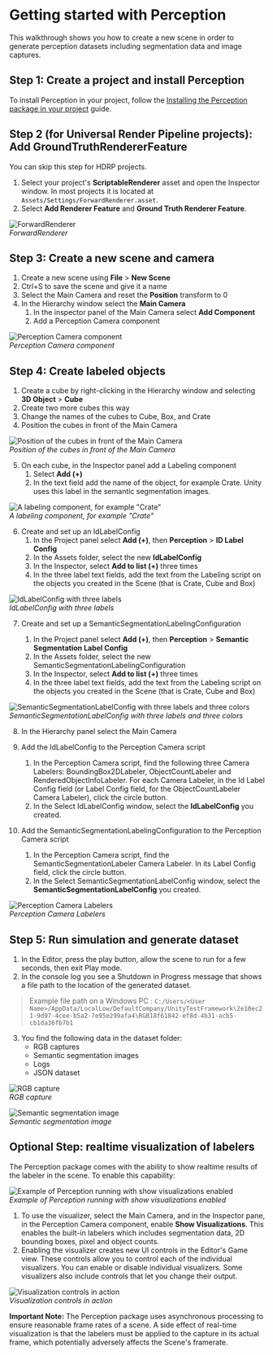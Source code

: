 # Getting started with Perception

This walkthrough shows you how to create a new scene in order to generate perception datasets including segmentation data and image captures.

## Step 1: Create a project and install Perception

To install Perception in your project, follow the [Installing the Perception package in your project](SetupSteps.md) guide. 

## Step 2 (for Universal Render Pipeline projects): Add GroundTruthRendererFeature

You can skip this step for HDRP projects.

1. Select your project's **ScriptableRenderer** asset and open the Inspector window. In most projects it is located at `Assets/Settings/ForwardRenderer.asset`.
2. Select **Add Renderer Feature** and **Ground Truth Renderer Feature**. 

![ForwardRenderer](images/ScriptableRendererStep.png)
<br/>_ForwardRenderer_

## Step 3: Create a new scene and camera

1. Create a new scene using **File** > **New Scene**
2. Ctrl+S to save the scene and give it a name
3. Select the Main Camera and reset the **Position** transform to 0
4. In the Hierarchy window select the **Main Camera**
   1. In the inspector panel of the Main Camera select **Add Component**
   2. Add a Perception Camera component

![Perception Camera component](images/PerceptionCameraFinished.png)
<br/>_Perception Camera component_

## Step 4: Create labeled objects

1. Create a cube by right-clicking in the Hierarchy window and selecting **3D Object** > **Cube**
2. Create two more cubes this way
3. Change the names of the cubes to Cube, Box, and Crate
4. Position the cubes in front of the Main Camera

![Position of the cubes in front of the Main Camera](images/CompletedScene.png)
<br/>_Position of the cubes in front of the Main Camera_

5. On each cube, in the Inspector panel add a Labeling component 
	1. Select **Add (+)**
	2. In the text field add the name of the object, for example Crate. Unity uses this label in the semantic segmentation images. 

![A labeling component, for example "Crate"](images/LabeledObject.png)
<br/>_A labeling component, for example "Crate"_

6. Create and set up an IdLabelConfig
   1. In the Project panel select **Add (+)**, then **Perception** > **ID Label Config**
   2. In the Assets folder, select the new **IdLabelConfig**
   3. In the Inspector, select **Add to list (+)** three times
   4. In the three label text fields, add the text from the Labeling script on the objects you created in the Scene (that is Crate, Cube and Box) 

![IdLabelConfig with three labels](images/IDLabelingConfigurationFinished.png)
<br/>_IdLabelConfig with three labels_

7. Create and set up a SemanticSegmentationLabelingConfiguration

   1. In the Project panel select **Add (+)**, then **Perception** > **Semantic Segmentation Label Config**
   2. In the Assets folder, select the new SemanticSegmentationLabelingConfiguration
   3. In the Inspector, select **Add to list (+)** three times
   4. In the three label text fields, add the text from the Labeling script on the objects you created in the Scene (that is Crate, Cube and Box)

![SemanticSegmentationLabelConfig with three labels and three colors](images/SemanticSegmentationLabelConfig.png)
<br/>_SemanticSegmentationLabelConfig with three labels and three colors_

8. In the Hierarchy panel select the Main Camera

9. Add the IdLabelConfig to the Perception Camera script

   1. In the Perception Camera script, find the following three Camera Labelers: BoundingBox2DLabeler, ObjectCountLabeler and RenderedObjectInfoLabeler. For each Camera Labeler, in the Id Label Config field (or Label Config field, for the ObjectCountLabeler Camera Labeler), click the circle button. 
   2. In the Select IdLabelConfig window, select the **IdLabelConfig** you created. 

10. Add the SemanticSegmentationLabelingConfiguration to the Perception Camera script

    1. In the Perception Camera script, find the SemanticSegmentationLabeler Camera Labeler. In its Label Config field, click the circle button. 
    2. In the Select SemanticSegmentationLabelConfig window, select the **SemanticSegmentationLabelConfig** you created. 

![Perception Camera Labelers](images/MainCameraLabelConfig.png)
<br/>_Perception Camera Labelers_


## Step 5: Run simulation and generate dataset

1. In the Editor, press the play button, allow the scene to run for a few seconds, then exit Play mode.
2. In the console log you see a Shutdown in Progress message that shows a file path to the location of the generated dataset.

> Example file path on a Windows PC : `C:/Users/<User Name>/AppData/LocalLow/DefaultCompany/UnityTestFramework\2e10ec21-9d97-4cee-b5a2-7e95e299afa4\RGB18f61842-ef8d-4b31-acb5-cb1da36fb7b1`

3. You find the following data in the dataset folder:
   - RGB captures
   - Semantic segmentation images
   - Logs
   - JSON dataset

![RGB capture](images/rgb_2.png)
<br/>_RGB capture_

![Semantic segmentation image](images/segmentation_2.png)
<br/>_Semantic segmentation image_

## Optional Step: realtime visualization of labelers

The Perception package comes with the ability to show realtime results of the labeler in the scene. To enable this capability:

![Example of Perception running with show visualizations enabled](images/visualized.png)
<br/>_Example of Perception running with show visualizations enabled_

1. To use the visualizer, select the Main Camera, and in the Inspector pane, in the Perception Camera component, enable **Show Visualizations**. This enables the built-in labelers which includes segmentation data, 2D bounding boxes, pixel and object counts.
2. Enabling the visualizer creates new UI controls in the Editor's Game view. These controls allow you to control each of the individual visualizers. You can enable or disable individual visualizers. Some visualizers also include controls that let you change their output. 

![Visualization controls in action](images/controls.gif)
<br/>_Visualization controls in action_

**Important Note:** The Perception package uses asynchronous processing to ensure reasonable frame rates of a scene. A side effect of real-time visualization is that the labelers must be applied to the capture in its actual frame, which potentially adversely affects the Scene's framerate.